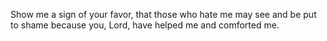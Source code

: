 Show me a sign of your favor, that those who hate me may see and be put to shame because you, Lord, have helped me and comforted me.
